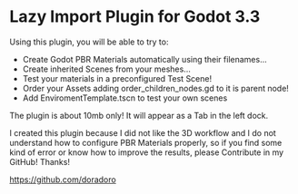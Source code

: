 # Lazy Import Plugin for Godot 3.3
Using this plugin, you will be able to try to:

- Create Godot PBR Materials automatically using their filenames...
- Create inherited Scenes from your meshes...
- Test your materials in a preconfigured Test Scene!
- Order your Assets adding order_children_nodes.gd to it is parent node!
- Add EnviromentTemplate.tscn to test your own scenes

The plugin is about 10mb only! It will appear as a Tab in the left dock.

I created this plugin because I did not like the 3D workflow and I do not understand how to configure PBR Materials properly, so if you find some kind of error or know how to improve the results, please Contribute in my GitHub! Thanks!

https://github.com/doradoro
